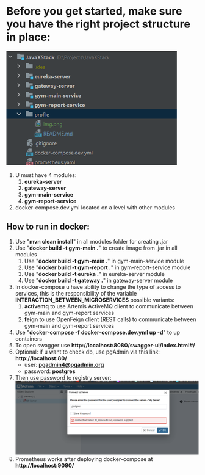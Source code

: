 # Before you get started, make sure you have the right project structure in place:
![img_1.png](img_1.png)
1) U must have 4 modules:
   1) **eureka-server**
   2) **gateway-server**
   3) **gym-main-service**
   4) **gym-report-service**
2) docker-compose.dev.yml located on a level with other modules

## How to run in docker:
1) Use "**mvn clean install**" in all modules folder for creating .jar
2) Use "**docker build -t gym-main .**" to create image from .jar in all modules
   1) Use "**docker build -t gym-main .**" in gym-main-service module
   2) Use "**docker build -t gym-report .**" in gym-report-service module
   3) Use "**docker build -t eureka .**" in eureka-server module
   4) Use "**docker build -t gateway .**" in gateway-server module
3) In docker-compose u have ability to change the type of access to services, this is the responsibility of the variable  **INTERACTION_BETWEEN_MICROSERVICES** possible variants:
   1) **activemq** to use Artemis ActiveMQ client to communicate between gym-main and gym-report services
   2) **feign** to use OpenFeign client (REST calls) to communicate between gym-main and gym-report services
4) Use "**docker-compose -f docker-compose.dev.yml up -d**" to up containers
5) To open swagger use **http://localhost:8080/swagger-ui/index.html#/**
6) Optional: if u want to check db, use pgAdmin via this link: **http://localhost:80/**
    - user: **pgadmin4@pgadmin.org**
    - password: **postgres**
7) Then use password to registry server:
   ![img.png](img.png)
8) Prometheus works after deploying docker-compose at  **http://localhost:9090/**
